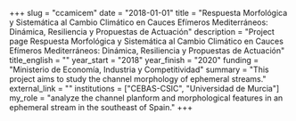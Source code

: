 +++
slug = "ccamicem"
date = "2018-01-01"
title = "Respuesta Morfológica y Sistemática al Cambio Climático en Cauces Efímeros Mediterráneos: Dinámica, Resiliencia y Propuestas de Actuación"
description = "Project page Respuesta Morfológica y Sistemática al Cambio Climático en Cauces Efímeros Mediterráneos: Dinámica, Resiliencia y Propuestas de Actuación"
title_english = ""
year_start = "2018"
year_finish = "2020"
funding = "Ministerio de Economía, Industria y Competitividad"
summary = "This project aims to study the channel morphology of ephemeral streams."
external_link = ""
institutions = ["CEBAS-CSIC", "Universidad de Murcia"]
my_role = "analyze the channel planform and morphological features in an ephemeral stream in the southeast of Spain."
+++